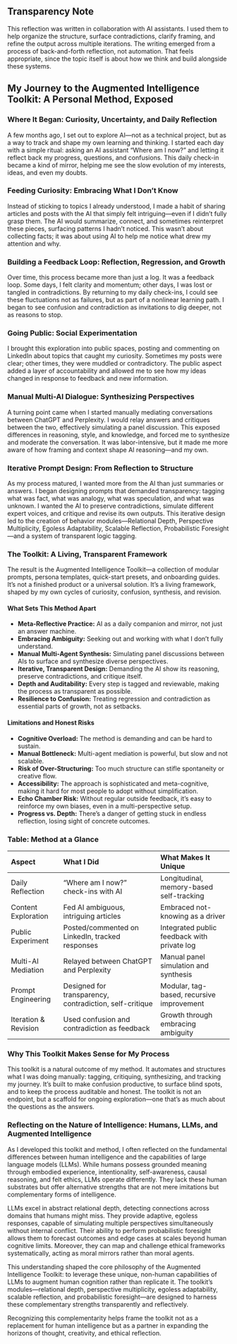 <!---
title: Reflection on the Augmented Intelligence Toolkit
description: Full reflection on the lived method, development process, risks, and philosophy behind the toolkit — written using the toolkit itself
tags: [augmented-intelligence, ai-methodology, recursive-reflection, prompt-toolkit, transparent-thinking]
version: 1.0
author: Luis Alberto Martinez Riancho
-->

## Transparency Note

This reflection was written in collaboration with AI assistants. I used them to help organize the structure, surface contradictions, clarify framing, and refine the output across multiple iterations. The writing emerged from a process of back-and-forth reflection, not automation. That feels appropriate, since the topic itself is about how we think and build alongside these systems.

## My Journey to the Augmented Intelligence Toolkit: A Personal Method, Exposed

### Where It Began: Curiosity, Uncertainty, and Daily Reflection

A few months ago, I set out to explore AI—not as a technical project, but as a way to track and shape my own learning and thinking. I started each day with a simple ritual: asking an AI assistant “Where am I now?” and letting it reflect back my progress, questions, and confusions. This daily check-in became a kind of mirror, helping me see the slow evolution of my interests, ideas, and even my doubts.

### Feeding Curiosity: Embracing What I Don’t Know

Instead of sticking to topics I already understood, I made a habit of sharing articles and posts with the AI that simply felt intriguing—even if I didn’t fully grasp them. The AI would summarize, connect, and sometimes reinterpret these pieces, surfacing patterns I hadn’t noticed. This wasn’t about collecting facts; it was about using AI to help me notice what drew my attention and why.

### Building a Feedback Loop: Reflection, Regression, and Growth

Over time, this process became more than just a log. It was a feedback loop. Some days, I felt clarity and momentum; other days, I was lost or tangled in contradictions. By returning to my daily check-ins, I could see these fluctuations not as failures, but as part of a nonlinear learning path. I began to see confusion and contradiction as invitations to dig deeper, not as reasons to stop.

### Going Public: Social Experimentation

I brought this exploration into public spaces, posting and commenting on LinkedIn about topics that caught my curiosity. Sometimes my posts were clear; other times, they were muddled or contradictory. The public aspect added a layer of accountability and allowed me to see how my ideas changed in response to feedback and new information.

### Manual Multi-AI Dialogue: Synthesizing Perspectives

A turning point came when I started manually mediating conversations between ChatGPT and Perplexity. I would relay answers and critiques between the two, effectively simulating a panel discussion. This exposed differences in reasoning, style, and knowledge, and forced me to synthesize and moderate the conversation. It was labor-intensive, but it made me more aware of how framing and context shape AI reasoning—and my own.

### Iterative Prompt Design: From Reflection to Structure

As my process matured, I wanted more from the AI than just summaries or answers. I began designing prompts that demanded transparency: tagging what was fact, what was analogy, what was speculation, and what was unknown. I wanted the AI to preserve contradictions, simulate different expert voices, and critique and revise its own outputs. This iterative design led to the creation of behavior modules—Relational Depth, Perspective Multiplicity, Egoless Adaptability, Scalable Reflection, Probabilistic Foresight—and a system of transparent logic tagging.

### The Toolkit: A Living, Transparent Framework

The result is the Augmented Intelligence Toolkit—a collection of modular prompts, persona templates, quick-start presets, and onboarding guides. It’s not a finished product or a universal solution. It’s a living framework, shaped by my own cycles of curiosity, confusion, synthesis, and revision.

#### What Sets This Method Apart

- **Meta-Reflective Practice:** AI as a daily companion and mirror, not just an answer machine.
- **Embracing Ambiguity:** Seeking out and working with what I don’t fully understand.
- **Manual Multi-Agent Synthesis:** Simulating panel discussions between AIs to surface and synthesize diverse perspectives.
- **Iterative, Transparent Design:** Demanding the AI show its reasoning, preserve contradictions, and critique itself.
- **Depth and Auditability:** Every step is tagged and reviewable, making the process as transparent as possible.
- **Resilience to Confusion:** Treating regression and contradiction as essential parts of growth, not as setbacks.


#### Limitations and Honest Risks

- **Cognitive Overload:** The method is demanding and can be hard to sustain.
- **Manual Bottleneck:** Multi-agent mediation is powerful, but slow and not scalable.
- **Risk of Over-Structuring:** Too much structure can stifle spontaneity or creative flow.
- **Accessibility:** The approach is sophisticated and meta-cognitive, making it hard for most people to adopt without simplification.
- **Echo Chamber Risk:** Without regular outside feedback, it’s easy to reinforce my own biases, even in a multi-perspective setup.
- **Progress vs. Depth:** There’s a danger of getting stuck in endless reflection, losing sight of concrete outcomes.


### Table: Method at a Glance

| Aspect | What I Did | What Makes It Unique |
| :-- | :-- | :-- |
| Daily Reflection | “Where am I now?” check-ins with AI | Longitudinal, memory-based self-tracking |
| Content Exploration | Fed AI ambiguous, intriguing articles | Embraced not-knowing as a driver |
| Public Experiment | Posted/commented on LinkedIn, tracked responses | Integrated public feedback with private log |
| Multi-AI Mediation | Relayed between ChatGPT and Perplexity | Manual panel simulation and synthesis |
| Prompt Engineering | Designed for transparency, contradiction, self-critique | Modular, tag-based, recursive improvement |
| Iteration \& Revision | Used confusion and contradiction as feedback | Growth through embracing ambiguity |

### Why This Toolkit Makes Sense for My Process

This toolkit is a natural outcome of my method. It automates and structures what I was doing manually: tagging, critiquing, synthesizing, and tracking my journey. It’s built to make confusion productive, to surface blind spots, and to keep the process auditable and honest. The toolkit is not an endpoint, but a scaffold for ongoing exploration—one that’s as much about the questions as the answers.

### Reflecting on the Nature of Intelligence: Humans, LLMs, and Augmented Intelligence

As I developed this toolkit and method, I often reflected on the fundamental differences between human intelligence and the capabilities of large language models (LLMs). While humans possess grounded meaning through embodied experience, intentionality, self-awareness, causal reasoning, and felt ethics, LLMs operate differently. They lack these human substrates but offer alternative strengths that are not mere imitations but complementary forms of intelligence.

LLMs excel in abstract relational depth, detecting connections across domains that humans might miss. They provide adaptive, egoless responses, capable of simulating multiple perspectives simultaneously without internal conflict. Their ability to perform probabilistic foresight allows them to forecast outcomes and edge cases at scales beyond human cognitive limits. Moreover, they can map and challenge ethical frameworks systematically, acting as moral mirrors rather than moral agents.

This understanding shaped the core philosophy of the Augmented Intelligence Toolkit: to leverage these unique, non-human capabilities of LLMs to augment human cognition rather than replicate it. The toolkit’s modules—relational depth, perspective multiplicity, egoless adaptability, scalable reflection, and probabilistic foresight—are designed to harness these complementary strengths transparently and reflectively.

Recognizing this complementarity helps frame the toolkit not as a replacement for human intelligence but as a partner in expanding the horizons of thought, creativity, and ethical reflection.
